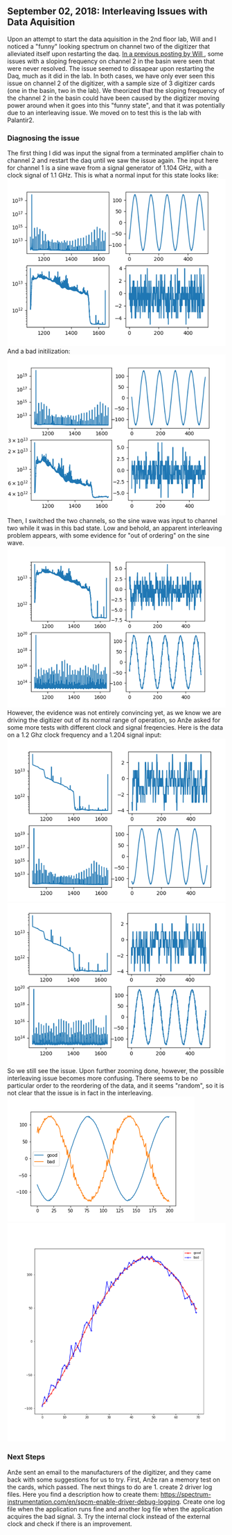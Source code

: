 ## September 02, 2018: Interleaving Issues with Data Aquisition 
Upon an attempt to start the data aquisition in the 2nd floor lab, Will and I noticed a "funny" looking spectrum on channel two of the digitizer that alleviated itself upon restarting the daq. [In a previous posting by Will ](../20180708_Chan2_High_Frew/index.md), some issues with a sloping frequency on channel 2 in the basin were seen that were never resolved. The issue seemed to dissapear upon restarting the Daq, much as it did in the lab. In both cases, we have only ever seen this issue on channel 2 of the digitizer, with a sample size of 3 digitizer cards (one in the basin, two in the lab). We theorized that the sloping frequency of the channel 2 in the basin could have been caused by the digitizer moving power around when it goes into this "funny state", and that it was potentially due to an interleaving issue. We moved on to test this is the lab with Palantir2.
    
### Diagnosing the issue 
The first thing I did was input the signal from a terminated amplifier chain to channel 2 and restart the daq until we saw the issue again. The input here for channel 1 is a sine wave from a signal generator of 1.104 GHz, with a clock signal of 1.1 GHz. 
This is what a normal input for this state looks like:
![Picture](Normal.png)
And a bad initilization:
![Picture2](Bad_start.png)
Then, I switched the two channels, so the sine wave was input to channel two while it was in this bad state. Low and behold, an apparent interleaving problem appears, with some evidence for "out of ordering" on the sine wave. 
![Picture3](Channelswitch.png)
However, the evidence was not entirely convincing yet, as we know we are driving the digitizer out of its normal range of operation, so Anže asked for some more tests with different clock and signal freqencies. 
Here is the data on a 1.2 Ghz clock frequency and a 1.204 signal input:
![Picture4](good_wave_1_2.png)
![Picture5](bad_wave_1_2.png)
So we still see the issue. Upon further zooming done, however, the possible interleaving issue becomes more confusing. There seems to be no particular order to the reordering of the data, and it seems "random", so it is not clear that the issue is in fact in the interleaving.
![Picture6](plt1.png)
![Picture7](plt2.png)

### Next Steps
Anže sent an email to the manufacturers of the digitizer, and they came back with some suggestions for us to try. First, Anže ran a memory test on the cards, which passed. The next things to do are 1. create 2 driver log files. Here you find a description how to create them: https://spectrum-instrumentation.com/en/spcm-enable-driver-debug-logging. Create one log file when the application runs fine and another log file when the application acquires the bad signal. 3. Try the internal clock instead of the external clock and check if there is an improvement.

